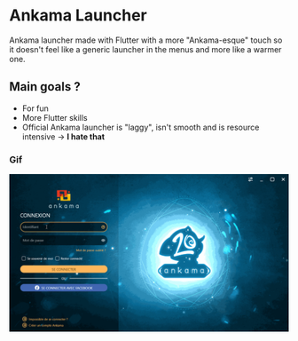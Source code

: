 # Ankama Launcher
 Ankama launcher made with Flutter with a more "Ankama-esque" touch so it doesn't feel like a generic launcher in the menus and more like a warmer one.

## Main goals ?
* For fun
* More Flutter skills
* Official Ankama launcher is "laggy", isn't smooth and is resource intensive -> **I hate that**

### Gif
![Demo](/docs/imgs/demo.gif)